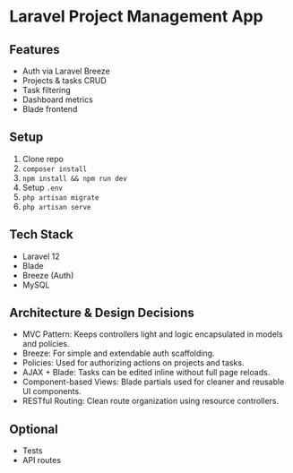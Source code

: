 # Laravel Project Management App

## Features
- Auth via Laravel Breeze
- Projects & tasks CRUD
- Task filtering
- Dashboard metrics
- Blade frontend

## Setup
1. Clone repo
2. `composer install`
3. `npm install && npm run dev`
4. Setup `.env`
5. `php artisan migrate`
6. `php artisan serve`

## Tech Stack
- Laravel 12
- Blade
- Breeze (Auth)
- MySQL

## Architecture & Design Decisions
- MVC Pattern: Keeps controllers light and logic encapsulated in models and policies.
- Breeze: For simple and extendable auth scaffolding.
- Policies: Used for authorizing actions on projects and tasks.
- AJAX + Blade: Tasks can be edited inline without full page reloads.
- Component-based Views: Blade partials used for cleaner and reusable UI components.
- RESTful Routing: Clean route organization using resource controllers.

## Optional
- Tests
- API routes
